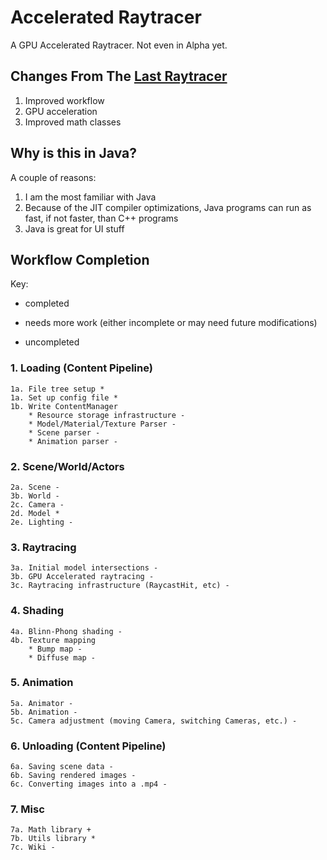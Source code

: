 # Accelerated Raytracer

A GPU Accelerated Raytracer. Not even in Alpha yet.

## Changes From The [Last Raytracer](https://github.com/DonIsaac/Raytrace-Renderer)
1. Improved workflow
2. GPU acceleration
3. Improved math classes
## Why is this in Java?

A couple of reasons:
1) I am the most familiar with Java
2) Because of the JIT compiler optimizations, Java programs can run as fast, if not faster, than C++ programs
3) Java is great for UI stuff

## Workflow Completion

Key:
+ completed
* needs more work (either incomplete or may need future modifications)
- uncompleted

### 1. Loading (Content Pipeline)
	1a. File tree setup *
	1a. Set up config file *
	1b. Write ContentManager
		* Resource storage infrastructure -
		* Model/Material/Texture Parser -
		* Scene parser -
		* Animation parser -
		
### 2. Scene/World/Actors 
	2a. Scene -
	3b. World -
	2c. Camera -
	2d. Model *
	2e. Lighting -
	
### 3. Raytracing
	3a. Initial model intersections -
	3b. GPU Accelerated raytracing -
	3c. Raytracing infrastructure (RaycastHit, etc) -
	
### 4. Shading
	4a. Blinn-Phong shading -
	4b. Texture mapping
		* Bump map -
		* Diffuse map -

### 5. Animation
	5a. Animator -
	5b. Animation -
	5c. Camera adjustment (moving Camera, switching Cameras, etc.) -

### 6. Unloading (Content Pipeline)
	6a. Saving scene data -
	6b. Saving rendered images -
	6c. Converting images into a .mp4 -

### 7. Misc
	7a. Math library +
	7b. Utils library *
	7c. Wiki -

